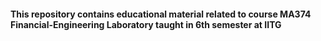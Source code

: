 #### This repository contains educational material related to course MA374 Financial-Engineering Laboratory taught in 6th semester at IITG
